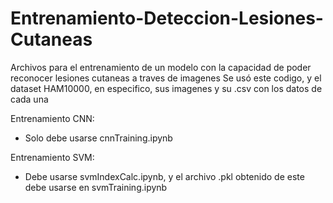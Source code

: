 # Entrenamiento-Deteccion-Lesiones-Cutaneas
Archivos para el entrenamiento de un modelo con la capacidad de poder reconocer lesiones cutaneas a traves de imagenes
Se usó este codigo, y el dataset HAM10000, en especifico, sus imagenes y su .csv con los datos de cada una

Entrenamiento CNN:
- Solo debe usarse cnnTraining.ipynb

Entrenamiento SVM:
- Debe usarse svmIndexCalc.ipynb, y el archivo .pkl obtenido de este debe usarse en svmTraining.ipynb
